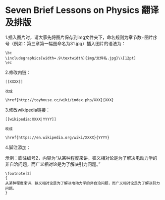 # Seven Brief Lessons on Physics 翻译及排版

1.插入图片时，请大家先将图片保存到img文件夹下，命名规则为章节数+图片序号（例如：第三章第一幅图命名为31.jpg）插入图片的语法为：
	
	\bc
	\includegraphics[width=.9\textwidth]{img/文件名.jpg}\\[12pt]
	\ec

2.修改内链：

	[[XXXX]]

	改成

	\href{http://toyhouse.cc/wiki/index.php/XXX}{XXX}

3.修改wikipedia链接：

	[[wikipedia:XXXX|YYYY]]

	改成

	\href{https://en.wikipedia.org/wiki/XXXX}{YYYY}

4.脚注添加：

示例：脚注编号2，内容为“从某种程度来讲，狭义相对论是为了解决电动力学的非自洽问题，而广义相对论是为了解决引力问题。”
	
	\footnote[2]
	{
	从某种程度来讲，狭义相对论是为了解决电动力学的非自洽问题，而广义相对论是为了解决引力问题。
	}
